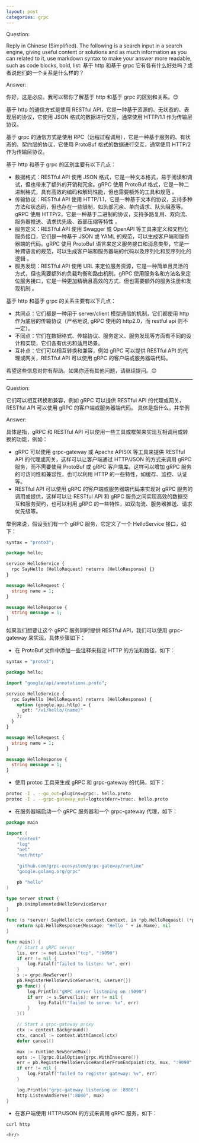 ```yaml
---
layout: post
categories: grpc
---
```

Question:

Reply in Chinese (Simplified).
The following is a search input in a search engine, giving useful content or solutions and as much information as you can related to it, use markdown syntax to make your answer more readable, such as code blocks, bold, list:
基于 http 和基于 grpc 它有各有什么好处吗？或者说他们的一个关系是什么样的？

Answer:

你好，这是必应。我可以帮你了解基于 http 和基于 grpc 的区别和关系。😊

基于 http 的通信方式是使用 RESTful API，它是一种基于资源的、无状态的、表现层的协议，它使用 JSON 格式的数据进行交互，通常使用 HTTP/1.1 作为传输层协议。

基于 grpc 的通信方式是使用 RPC（远程过程调用），它是一种基于服务的、有状态的、契约层的协议，它使用 ProtoBuf 格式的数据进行交互，通常使用 HTTP/2 作为传输层协议。

基于 http 和基于 grpc 的区别主要有以下几点：

- 数据格式：RESTful API 使用 JSON 格式，它是一种文本格式，易于阅读和调试，但也带来了额外的开销和冗余。gRPC 使用 ProtoBuf 格式，它是一种二进制格式，具有高效的编码和解码性能，但也需要额外的工具和规范 。
- 传输协议：RESTful API 使用 HTTP/1.1，它是一种基于文本的协议，支持多种方法和状态码，但也存在一些限制，如头部冗余、单向请求、队头阻塞等。gRPC 使用 HTTP/2，它是一种基于二进制的协议，支持多路复用、双向流、服务器推送、请求优先级、首部压缩等特性 。
- 服务定义：RESTful API 使用 Swagger 或 OpenAPI 等工具来定义和文档化服务接口，它们是一种基于 JSON 或 YAML 的规范，可以生成客户端和服务器端的代码。gRPC 使用 ProtoBuf 语言来定义服务接口和消息类型，它是一种跨语言的规范，可以生成客户端和服务器端的代码以及序列化和反序列化的逻辑 。
- 服务发现：RESTful API 使用 URL 来定位服务资源，它是一种简单且灵活的方式，但也需要额外的负载均衡和路由机制。gRPC 使用服务名和方法名来定位服务接口，它是一种更加精确且高效的方式，但也需要额外的服务注册和发现机制 。

基于 http 和基于 grpc 的关系主要有以下几点：

- 共同点：它们都是一种用于 server/client 模型通信的机制，它们都使用 http 作为底层的传输协议（严格地说, gRPC 使用的 http2.0，而 restful api 则不一定）。
- 不同点：它们在数据格式、传输协议、服务定义、服务发现等方面有不同的设计和实现，它们各有优劣和适用场景。
- 互补点：它们可以相互转换和兼容，例如 gRPC 可以提供 RESTful API 的代理或网关，RESTful API 可以使用 gRPC 的客户端或服务器端代码。

希望这些信息对你有帮助。如果你还有其他问题，请继续提问。😊


<hr/>

Question:

它们可以相互转换和兼容，例如 gRPC 可以提供 RESTful API 的代理或网关，RESTful API 可以使用 gRPC 的客户端或服务器端代码。
具体是指什么，并举例

Answer:

具体是指，gRPC 和 RESTful API 可以使用一些工具或框架来实现互相调用或转换的功能，例如：

- gRPC 可以使用 grpc-gateway  或 Apache APISIX 等工具来提供 RESTful API 的代理或网关，这样可以让客户端通过 HTTP/JSON 的方式来调用 gRPC 服务，而不需要使用 ProtoBuf 或 gRPC 客户端库。这样可以增加 gRPC 服务的可访问性和兼容性，也可以利用 HTTP 的一些特性，如缓存、监控、认证等。
- RESTful API 可以使用 gRPC 的客户端或服务器端代码来实现对 gRPC 服务的调用或提供，这样可以让 RESTful API 和 gRPC 服务之间实现高效的数据交互和服务契约，也可以利用 gRPC 的一些特性，如双向流、服务器推送、请求优先级等。

举例来说，假设我们有一个 gRPC 服务，它定义了一个 HelloService 接口，如下：

```proto
syntax = "proto3";

package hello;

service HelloService {
  rpc SayHello (HelloRequest) returns (HelloResponse) {}
}

message HelloRequest {
  string name = 1;
}

message HelloResponse {
  string message = 1;
}
```

如果我们想要让这个 gRPC 服务同时提供 RESTful API，我们可以使用 grpc-gateway 来实现，具体步骤如下：

- 在 ProtoBuf 文件中添加一些注释来指定 HTTP 的方法和路径，如下：

```proto
syntax = "proto3";

package hello;

import "google/api/annotations.proto";

service HelloService {
  rpc SayHello (HelloRequest) returns (HelloResponse) {
    option (google.api.http) = {
      get: "/v1/hello/{name}"
    };
  }
}

message HelloRequest {
  string name = 1;
}

message HelloResponse {
  string message = 1;
}
```

- 使用 protoc 工具来生成 gRPC 和 grpc-gateway 的代码，如下：

```bash
protoc -I . --go_out=plugins=grpc:. hello.proto
protoc -I . --grpc-gateway_out=logtostderr=true:. hello.proto
```

- 在服务器端启动一个 gRPC 服务器和一个 grpc-gateway 代理，如下：

```go
package main

import (
	"context"
	"log"
	"net"
	"net/http"

	"github.com/grpc-ecosystem/grpc-gateway/runtime"
	"google.golang.org/grpc"

	pb "hello"
)

type server struct {
	pb.UnimplementedHelloServiceServer
}

func (s *server) SayHello(ctx context.Context, in *pb.HelloRequest) (*pb.HelloResponse, error) {
	return &pb.HelloResponse{Message: "Hello " + in.Name}, nil
}

func main() {
	// Start a gRPC server
	lis, err := net.Listen("tcp", ":9090")
	if err != nil {
		log.Fatalf("failed to listen: %v", err)
	}
	s := grpc.NewServer()
	pb.RegisterHelloServiceServer(s, &server{})
	go func() {
		log.Println("gRPC server listening on :9090")
		if err := s.Serve(lis); err != nil {
			log.Fatalf("failed to serve: %v", err)
		}
	}()

	// Start a grpc-gateway proxy
	ctx := context.Background()
	ctx, cancel := context.WithCancel(ctx)
	defer cancel()

	mux := runtime.NewServeMux()
	opts := []grpc.DialOption{grpc.WithInsecure()}
	err = pb.RegisterHelloServiceHandlerFromEndpoint(ctx, mux, ":9090", opts)
	if err != nil {
		log.Fatalf("failed to register gateway: %v", err)
	}

	log.Println("grpc-gateway listening on :8080")
	http.ListenAndServe(":8080", mux)
}
```

- 在客户端使用 HTTP/JSON 的方式来调用 gRPC 服务，如下：

```bash
curl http

<hr/>

